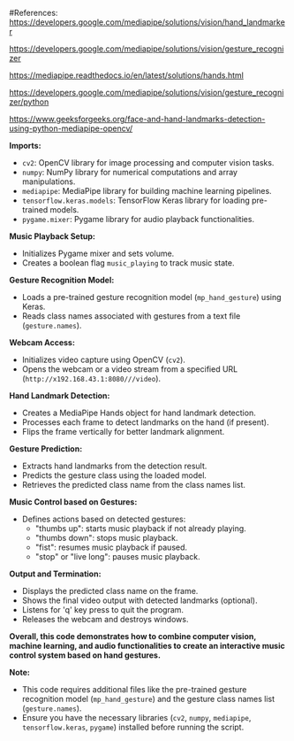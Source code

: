 #References:<br>
https://developers.google.com/mediapipe/solutions/vision/hand_landmarker

https://developers.google.com/mediapipe/solutions/vision/gesture_recognizer

https://mediapipe.readthedocs.io/en/latest/solutions/hands.html

https://developers.google.com/mediapipe/solutions/vision/gesture_recognizer/python

https://www.geeksforgeeks.org/face-and-hand-landmarks-detection-using-python-mediapipe-opencv/



**Imports:**

* `cv2`: OpenCV library for image processing and computer vision tasks.
* `numpy`: NumPy library for numerical computations and array manipulations.
* `mediapipe`: MediaPipe library for building machine learning pipelines.
* `tensorflow.keras.models`: TensorFlow Keras library for loading pre-trained models.
* `pygame.mixer`: Pygame library for audio playback functionalities.

**Music Playback Setup:**

* Initializes Pygame mixer and sets volume.
* Creates a boolean flag `music_playing` to track music state.

**Gesture Recognition Model:**

* Loads a pre-trained gesture recognition model (`mp_hand_gesture`) using Keras.
* Reads class names associated with gestures from a text file (`gesture.names`).

**Webcam Access:**

* Initializes video capture using OpenCV (`cv2`).
* Opens the webcam or a video stream from a specified URL (`http://x192.168.43.1:8080///video`).

**Hand Landmark Detection:**

* Creates a MediaPipe Hands object for hand landmark detection.
* Processes each frame to detect landmarks on the hand (if present).
* Flips the frame vertically for better landmark alignment.

**Gesture Prediction:**

* Extracts hand landmarks from the detection result.
* Predicts the gesture class using the loaded model.
* Retrieves the predicted class name from the class names list.

**Music Control based on Gestures:**

* Defines actions based on detected gestures:
    * "thumbs up": starts music playback if not already playing.
    * "thumbs down": stops music playback.
    * "fist": resumes music playback if paused.
    * "stop" or "live long": pauses music playback.

**Output and Termination:**

* Displays the predicted class name on the frame.
* Shows the final video output with detected landmarks (optional).
* Listens for 'q' key press to quit the program.
* Releases the webcam and destroys windows.

**Overall, this code demonstrates how to combine computer vision, machine learning, and audio functionalities to create an interactive music control system based on hand gestures.**

**Note:**

* This code requires additional files like the pre-trained gesture recognition model (`mp_hand_gesture`) and the gesture class names list (`gesture.names`).
* Ensure you have the necessary libraries (`cv2`, `numpy`, `mediapipe`, `tensorflow.keras`, `pygame`) installed before running the script. 
